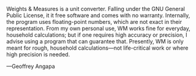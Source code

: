 Weights & Measures is a unit converter. Falling under the GNU General Public License, it it free software and comes with no warranty. Internally, the program uses floating-point numbers, which are not exact in their representation. From my own personal use, WM works fine for everyday, household calculations; but if one requires high accuracy or precision, I advise using a program that can guarantee that. Presently, WM is only meant for rough, household calculations—not life-critical work or where high precision is needed.

—Geoffrey Angapa
